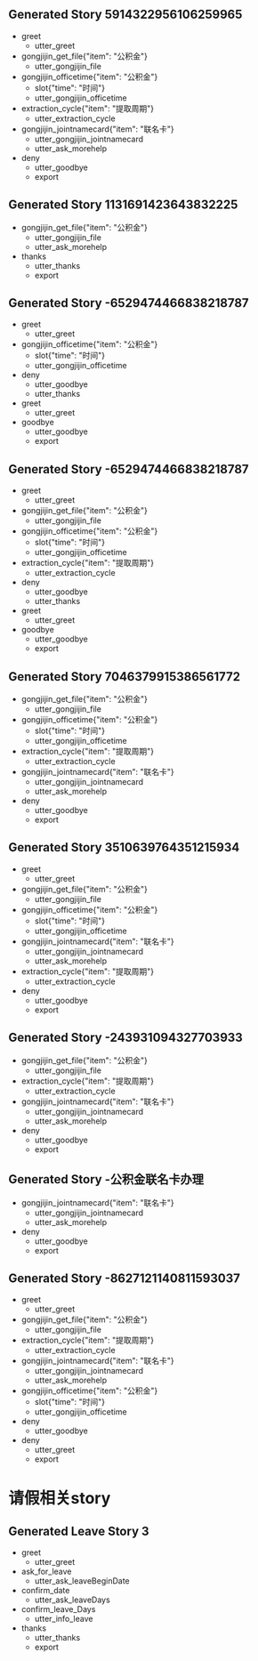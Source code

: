 
## Generated Story 5914322956106259965
* greet
    - utter_greet
* gongjijin_get_file{"item": "公积金"}
    - utter_gongjijin_file
* gongjijin_officetime{"item": "公积金"}
    - slot{"time": "时间"}
    - utter_gongjijin_officetime
* extraction_cycle{"item": "提取周期"}
    - utter_extraction_cycle
* gongjijin_jointnamecard{"item": "联名卡"}
    - utter_gongjijin_jointnamecard
    - utter_ask_morehelp
* deny
    - utter_goodbye
    - export

## Generated Story 1131691423643832225
* gongjijin_get_file{"item": "公积金"}
    - utter_gongjijin_file
    - utter_ask_morehelp
* thanks
    - utter_thanks
    - export

## Generated Story -6529474466838218787
* greet
    - utter_greet
* gongjijin_officetime{"item": "公积金"}
    - slot{"time": "时间"}
    - utter_gongjijin_officetime
* deny
    - utter_goodbye
    - utter_thanks
* greet
    - utter_greet
* goodbye
    - utter_goodbye
    - export
## Generated Story -6529474466838218787
* greet
    - utter_greet
* gongjijin_get_file{"item": "公积金"}
    - utter_gongjijin_file
* gongjijin_officetime{"item": "公积金"}
    - slot{"time": "时间"}
    - utter_gongjijin_officetime
* extraction_cycle{"item": "提取周期"}
    - utter_extraction_cycle
* deny
    - utter_goodbye
    - utter_thanks
* greet
    - utter_greet
* goodbye
    - utter_goodbye
    - export  

## Generated Story 7046379915386561772
* gongjijin_get_file{"item": "公积金"}
    - utter_gongjijin_file
* gongjijin_officetime{"item": "公积金"}
    - slot{"time": "时间"}
    - utter_gongjijin_officetime
* extraction_cycle{"item": "提取周期"}
    - utter_extraction_cycle
* gongjijin_jointnamecard{"item": "联名卡"}
    - utter_gongjijin_jointnamecard
    - utter_ask_morehelp
* deny
    - utter_goodbye
    - export


## Generated Story 3510639764351215934
* greet
    - utter_greet
* gongjijin_get_file{"item": "公积金"}
    - utter_gongjijin_file
* gongjijin_officetime{"item": "公积金"}
    - slot{"time": "时间"}
    - utter_gongjijin_officetime
* gongjijin_jointnamecard{"item": "联名卡"}
    - utter_gongjijin_jointnamecard
    - utter_ask_morehelp
* extraction_cycle{"item": "提取周期"}
    - utter_extraction_cycle
* deny
    - utter_goodbye
    - export

## Generated Story -243931094327703933
* gongjijin_get_file{"item": "公积金"}
    - utter_gongjijin_file
* extraction_cycle{"item": "提取周期"}
    - utter_extraction_cycle
* gongjijin_jointnamecard{"item": "联名卡"}
    - utter_gongjijin_jointnamecard
    - utter_ask_morehelp
* deny
    - utter_goodbye
    - export

## Generated Story -公积金联名卡办理
* gongjijin_jointnamecard{"item": "联名卡"}
    - utter_gongjijin_jointnamecard
    - utter_ask_morehelp
* deny
    - utter_goodbye
    - export

## Generated Story -8627121140811593037
* greet
    - utter_greet
* gongjijin_get_file{"item": "公积金"}
    - utter_gongjijin_file
* extraction_cycle{"item": "提取周期"}
    - utter_extraction_cycle
* gongjijin_jointnamecard{"item": "联名卡"}
    - utter_gongjijin_jointnamecard
    - utter_ask_morehelp
* gongjijin_officetime{"item": "公积金"}
    - slot{"time": "时间"}
    - utter_gongjijin_officetime
* deny
    - utter_goodbye
* deny
    - utter_greet
    - export

# 请假相关story
## Generated Leave Story 3
* greet
    - utter_greet
* ask_for_leave
    - utter_ask_leaveBeginDate
* confirm_date
    - utter_ask_leaveDays
* confirm_leave_Days
    - utter_info_leave
* thanks
    - utter_thanks
    - export

